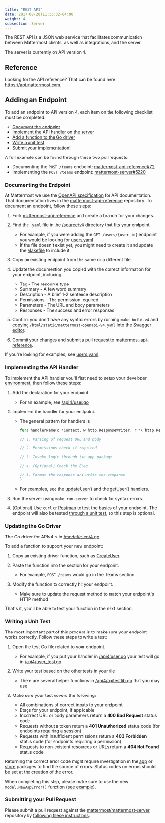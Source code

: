 ```yaml
---
title: "REST API"
date: 2017-08-20T11:35:32-04:00
weight: 4
subsection: Server
---
```


The REST API is a JSON web service that facilitates communication between Mattermost clients, as well as integrations, and the server.

The server is currently on API version 4.

## Reference

Looking for the API reference? That can be found here: https://api.mattermost.com.

## Adding an Endpoint

To add an endpoint to API version 4, each item on the following checklist must be completed:

- [Document the endpoint](./#documenting-the-endpoint)
- [Implement the API handler on the server](./#implementing-the-api-handler)
- [Add a function to the Go driver](./#updating-the-go-driver)
- [Write a unit test](./#writing-a-unit-test)
- [Submit your implementation!](./#submitting-your-pull-request)

A full example can be found through these two pull requests:

- Documenting the `POST /teams` endpoint: [mattermost-api-reference#72](https://github.com/mattermost/mattermost-api-reference/pull/72)
- Implementing the `POST /teams` endpoint: [mattermost-server#5220](https://github.com/mattermost/mattermost-server/pull/5220)

### Documenting the Endpoint

At Mattermost we use the [OpenAPI specification](https://github.com/OAI/OpenAPI-Specification/blob/master/versions/2.0.md) for API documentation. That documentation lives in the [mattermost-api-reference](https://github.com/mattermost/mattermost-api-reference) repository. To document an endpoint, follow these steps:

1. Fork [mattermost-api-reference](https://github.com/mattermost/mattermost-api-reference)
and create a branch for your changes.
2. Find the `.yaml` file in the [/source/v4](https://github.com/mattermost/mattermost-api-reference/tree/master/v4/source) directory that fits your endpoint.
    - For example, if you were adding the `GET /users/{user_id}` endpoint you would be looking for [users.yaml](https://github.com/mattermost/mattermost-api-reference/blob/master/v4/source/users.yaml)
    - If the file doesn't exist yet, you might need to create it and update the [Makefile](https://github.com/mattermost/mattermost-api-reference/tree/master/Makefile) to include it

3. Copy an existing endpoint from the same or a different file.
4. Update the documention you copied with the correct information for your endpoint, including:
    - Tag - The resource type
    - Summary - A few word summary
    - Description - A brief 1-2 sentence description
    - Permissions - The permission required
    - Parameters - The URL and body parameters
    - Responses - The success and error responses
5.  Confirm you don't have any syntax errors by running `make build-v4` and copying `/html/static/mattermost-openapi-v4.yaml` into the [Swagger editor](http://editor.swagger.io).
6.  Commit your changes and submit a pull request to [mattermost-api-reference](https://github.com/mattermost/mattermost-api-reference).

If you're looking for examples, see [users.yaml](https://github.com/mattermost/mattermost-api-reference/blob/master/v4/source/users.yaml).

### Implementing the API Handler

To implement the API handler you'll first need to [setup your developer environment](https://docs.mattermost.com/developer/dev-setup.html), then follow these steps:

1.  Add the declaration for your endpoint.
    - For an example, see [/api4/user.go](https://github.com/mattermost/mattermost-server/tree/master/api4/user.go)

2.  Implement the handler for your endpoint.
    - The general pattern for handlers is

        ```Go
        func handlerName(c *Context, w http.ResponseWriter, r *\ http.Request) {

        // 1. Parsing of request URL and body

        // 2. Permissions check if required

        // 3. Invoke logic through the app package

        // 4. (Optional) Check the Etag

        // 5. Format the response and write the response
        }
        ```

    - For examples, see the [updateUser()](https://github.com/mattermost/mattermost-server/tree/master/api4/user.go#L86) and the [getUser()](https://github.com/mattermost/mattermost-server/tree/master/api4/user.go#L58) handlers.

3.  Run the server using `make run-server` to check for syntax errors.
4.  (Optional) Use `curl` or [Postman](https://www.getpostman.com/) to test the basics of your endpoint. The endpoint will also be tested [through a unit test](https://docs.mattermost.com/developer/api4.html#writing-a-unit-test), so this step is optional.

### Updating the Go Driver

The Go driver for APIv4 is in [/model/client4.go](https://github.com/mattermost/mattermost-server/tree/master/model/client4.go).

To add a function to support your new endpoint:

1.  Copy an existing driver function, such as [CreateUser](https://github.com/mattermost/mattermost-server/tree/master/model/client4.go#L186).
2.  Paste the function into the section for your endpoint.
    - For example, `POST /teams` would go in the Teams section

3.  Modify the function to correctly hit your endpoint.
    - Make sure to update the request method to match your endpoint's HTTP method

That's it, you'll be able to test your function in the next section.

### Writing a Unit Test

The most important part of this process is to make sure your endpoint works correctly. Follow these steps to write a test:

1.  Open the test Go file related to your endpoint.
    - For example, if you put your handler in [/api4/user.go](https://github.com/mattermost/mattermost-server/tree/master/api4/user.go) your test will go in [/api4/user\_test.go](https://github.com/mattermost/mattermost-server/tree/master/api4/user_test.go)

2.  Write your test based on the other tests in your file
    - There are several helper functions in [/api4/apitestlib.go](https://github.com/mattermost/mattermost-server/tree/master/api4/apitestlib.go) that you may use

3.  Make sure your test covers the following:
    - All combinations of correct inputs to your endpoint
    - Etags for your endpoint, if applicable
    - Incorrect URL or body parameters return a **400 Bad Request** status code
    - Requests without a token return a **401 Unauthorized** status code (for endpoints requiring a session)
    - Requests with insufficient permissions return a **403 Forbidden** status code (for endpoints requiring a permission)
    - Requests to non-existent resources or URLs return a **404 Not Found** status code

Returning the correct error code might require investigation in the [app](https://github.com/mattermost/mattermost-server/tree/master/app) or [store](https://github.com/mattermost/mattermost-server/tree/master/store) packages to find the source of errors. Status codes on errors should be set at the creation of the error.

When completing this step, please make sure to use the new `model.NewAppError()` function ([see example](https://github.com/mattermost/mattermost-server/blob/master/store/sqlstore/user_store.go)).

### Submitting your Pull Request

Please submit a pull request against the [mattermost/mattermost-server](https://github.com/mattermost/mattermost-server) repository by [following these instructions](/contribute/server/developer-workflow).
